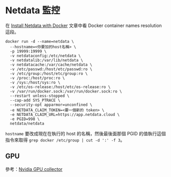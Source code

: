 # Netdata 監控

在 [Install Netdata with Docker](https://learn.netdata.cloud/docs/agent/packaging/docker) 文章中看 Docker container names resolution 這段。

```
docker run -d --name=netdata \
  --hostname=<你要加的host名稱> \
  -p 19999:19999 \
  -v netdataconfig:/etc/netdata \
  -v netdatalib:/var/lib/netdata \
  -v netdatacache:/var/cache/netdata \
  -v /etc/passwd:/host/etc/passwd:ro \
  -v /etc/group:/host/etc/group:ro \
  -v /proc:/host/proc:ro \
  -v /sys:/host/sys:ro \
  -v /etc/os-release:/host/etc/os-release:ro \
  -v /var/run/docker.sock:/var/run/docker.sock:ro \
  --restart unless-stopped \
  --cap-add SYS_PTRACE \
  --security-opt apparmor=unconfined \
  -e NETDATA_CLAIM_TOKEN=<要一個新的 token> \
  -e NETDATA_CLAIM_URL=https://app.netdata.cloud \
  -e PGID=998 \
  netdata/netdata
  ```
  
  `hostname` 要改成現在在執行的 host 的名稱，然後最後面那個 PGID 的值執行這個指令來取得 `grep docker /etc/group | cut -d ':' -f 3`。
  
  ## GPU
參考：[Nvidia GPU collector](https://learn.netdata.cloud/docs/data-collection/monitor-anything/hardware/nvidia_smi-python.d.plugin)

